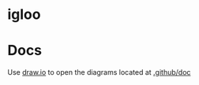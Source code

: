 # igloo

# Docs

Use [draw.io](https://app.diagrams.net) to open the diagrams located at [.github/doc](.github/doc)
